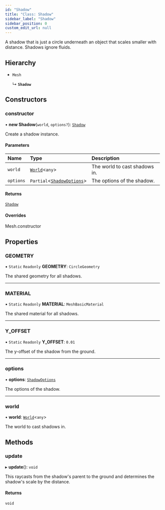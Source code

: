 ```yaml
---
id: "Shadow"
title: "Class: Shadow"
sidebar_label: "Shadow"
sidebar_position: 0
custom_edit_url: null
---
```


A shadow that is just a circle underneath an object that scales smaller with distance. Shadows ignore fluids.

## Hierarchy

- `Mesh`

  ↳ **`Shadow`**

## Constructors

### constructor

• **new Shadow**(`world`, `options?`): [`Shadow`](Shadow.md)

Create a shadow instance.

#### Parameters

| Name | Type | Description |
| :------ | :------ | :------ |
| `world` | [`World`](World.md)\<`any`\> | The world to cast shadows in. |
| `options` | `Partial`\<[`ShadowOptions`](../modules.md#shadowoptions-8)\> | The options of the shadow. |

#### Returns

[`Shadow`](Shadow.md)

#### Overrides

Mesh.constructor

## Properties

### GEOMETRY

▪ `Static` `Readonly` **GEOMETRY**: `CircleGeometry`

The shared geometry for all shadows.

___

### MATERIAL

▪ `Static` `Readonly` **MATERIAL**: `MeshBasicMaterial`

The shared material for all shadows.

___

### Y\_OFFSET

▪ `Static` `Readonly` **Y\_OFFSET**: ``0.01``

The y-offset of the shadow from the ground.

___

### options

• **options**: [`ShadowOptions`](../modules.md#shadowoptions-8)

The options of the shadow.

___

### world

• **world**: [`World`](World.md)\<`any`\>

The world to cast shadows in.

## Methods

### update

▸ **update**(): `void`

This raycasts from the shadow's parent to the ground and determines the shadow's scale by the distance.

#### Returns

`void`
